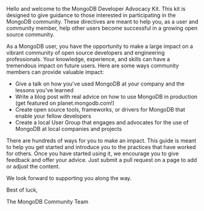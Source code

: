 Hello and welcome to the MongoDB Developer Advocacy Kit. This kit is designed to give guidance to those interested in participating in the MongoDB community. These directives are meant to help you, as a user and community member, help other users become successful in a growing open source community.

As a MongoDB user, you have the opportunity to make a large impact on a vibrant community of open source developers and engineering professionals. Your knowledge, experience, and skills can have a tremendous impact on future users. Here are some ways community members can provide valuable impact:

* Give a talk on how you've used MongoDB at your company and the lessons you've learned
* Write a blog post with real advice on how to use MongoDB in production (get featured on planet.mongodb.com!)
* Create open source tools, frameworks, or drivers for MongoDB that enable your fellow developers
* Create a local User Group that engages and advocates for the use of MongoDB at local companies and projects

There are hundreds of ways for you to make an impact. This guide is meant to help you get started and introduce you to the practices that have worked for others. Once you have started using it, we encourage you to give feedback and offer your advice. Just submit a pull request on a page to add or adjust the content.

We look forward to supporting you along the way.

Best of luck,

The MongoDB Community Team
